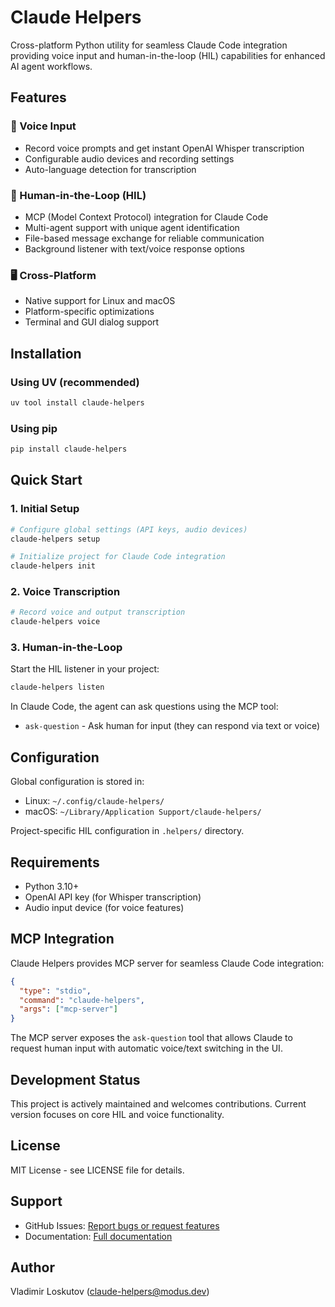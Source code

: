 # Claude Helpers

Cross-platform Python utility for seamless Claude Code integration providing voice input and human-in-the-loop (HIL) capabilities for enhanced AI agent workflows.

## Features

### 🎤 Voice Input
- Record voice prompts and get instant OpenAI Whisper transcription
- Configurable audio devices and recording settings
- Auto-language detection for transcription

### 🤝 Human-in-the-Loop (HIL)
- MCP (Model Context Protocol) integration for Claude Code
- Multi-agent support with unique agent identification
- File-based message exchange for reliable communication
- Background listener with text/voice response options

### 🖥️ Cross-Platform
- Native support for Linux and macOS
- Platform-specific optimizations
- Terminal and GUI dialog support

## Installation

### Using UV (recommended)
```bash
uv tool install claude-helpers
```

### Using pip
```bash
pip install claude-helpers
```

## Quick Start

### 1. Initial Setup
```bash
# Configure global settings (API keys, audio devices)
claude-helpers setup

# Initialize project for Claude Code integration
claude-helpers init
```

### 2. Voice Transcription
```bash
# Record voice and output transcription
claude-helpers voice
```

### 3. Human-in-the-Loop

Start the HIL listener in your project:
```bash
claude-helpers listen
```

In Claude Code, the agent can ask questions using the MCP tool:
- `ask-question` - Ask human for input (they can respond via text or voice)

## Configuration

Global configuration is stored in:
- Linux: `~/.config/claude-helpers/`
- macOS: `~/Library/Application Support/claude-helpers/`

Project-specific HIL configuration in `.helpers/` directory.

## Requirements

- Python 3.10+
- OpenAI API key (for Whisper transcription)
- Audio input device (for voice features)

## MCP Integration

Claude Helpers provides MCP server for seamless Claude Code integration:

```json
{
  "type": "stdio",
  "command": "claude-helpers",
  "args": ["mcp-server"]
}
```

The MCP server exposes the `ask-question` tool that allows Claude to request human input with automatic voice/text switching in the UI.

## Development Status

This project is actively maintained and welcomes contributions. Current version focuses on core HIL and voice functionality.

## License

MIT License - see LICENSE file for details.

## Support

- GitHub Issues: [Report bugs or request features](https://github.com/claude-helpers/claude-helpers/issues)
- Documentation: [Full documentation](https://github.com/claude-helpers/claude-helpers)

## Author

Vladimir Loskutov (claude-helpers@modus.dev)